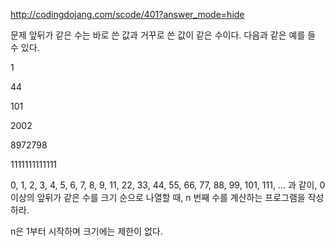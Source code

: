 http://codingdojang.com/scode/401?answer_mode=hide

문제
앞뒤가 같은 수는 바로 쓴 값과 거꾸로 쓴 값이 같은 수이다. 다음과 같은 예를 들 수 있다.

1

44

101

2002

8972798

1111111111111

0, 1, 2, 3, 4, 5, 6, 7, 8, 9, 11, 22, 33, 44, 55, 66, 77, 88, 99, 101, 111, ... 과 같이, 0 이상의 앞뒤가 같은 수를 크기 순으로 나열할 때, n 번째 수를 계산하는 프로그램을 작성하라.

n은 1부터 시작하며 크기에는 제한이 없다.
